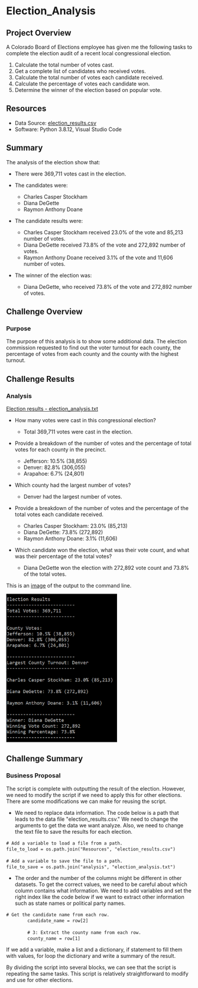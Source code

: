 # Election_Analysis

## Project Overview
A Colorado Board of Elections employee has given me the following tasks to complete the election audit of a recent local congressional election.

1. Calculate the total number of votes cast.
2. Get a complete list of candidates who received votes.
3. Calculate the total number of votes each candidate received.
4. Calculate the percentage of votes each candidate won.
5. Determine the winner of the election based on popular vote.

## Resources
- Data Source: [election_results.csv](https://github.com/Takomochi/Election_Analysis/blob/main/Resources/election_results.csv)
- Software: Python 3.8.12, Visual Studio Code

## Summary
The analysis of the election show that:
- There were 369,711 votes cast in the election.

- The candidates were:
    - Charles Casper Stockham
    - Diana DeGette
    - Raymon Anthony Doane
    
- The candidate results were:
    - Charles Casper Stockham received 23.0% of the vote and 85,213 number of votes.
    - Diana DeGette received 73.8% of the vote and 272,892 number of votes.
    - Raymon Anthony Doane received 3.1% of the vote and 11,606 number of votes.
    
- The winner of the election was:
    - Diana DeGette, who received 73.8% of the vote and 272,892 number of votes.

## Challenge Overview
### Purpose
The purpose of this analysis is to show some additional data. The election commission requested to find out the voter turnout for each county, the percentage of votes from each county and the county with the highest turnout.

## Challenge Results
### Analysis

[Election results - election_analysis.txt](https://github.com/Takomochi/Election_Analysis/blob/main/analysis/election_analysis.txt)
- How many votes were cast in this congressional election?
    - Total 369,711 votes were cast in the election.
    
- Provide a breakdown of the number of votes and the percentage of total votes for each county in the precinct.
    - Jefferson: 10.5% (38,855)
    - Denver: 82.8% (306,055)
    - Arapahoe: 6.7% (24,801)
    
- Which county had the largest number of votes?
    - Denver had the largest number of votes.
    
- Provide a breakdown of the number of votes and the percentage of the total votes each candidate received.
    - Charles Casper Stockham: 23.0% (85,213)
    - Diana DeGette: 73.8% (272,892)
    - Raymon Anthony Doane: 3.1% (11,606)

- Which candidate won the election, what was their vote count, and what was their percentage of the total votes?
    - Diana DeGette won the election with 272,892 vote count and 73.8% of the total votes.


This is an [image](https://github.com/Takomochi/Election_Analysis/blob/main/Resources/Output_Command_Line.PNG) of the output to the command line.<br>

<img src="https://github.com/Takomochi/Election_Analysis/blob/main/Resources/Output_Command_Line.PNG" width="300" height="400">


## Challenge Summary
### Business Proposal
The script is complete with outputting the result of the election. However, we need to modify the script if we need to apply this for other elections. There are some modifications we can make for reusing the script.

- We need to replace data information. The code below is a path that leads to the data file "election_results.csv." We need to change the arguments to get the data we want analyze. Also, we need to change the text file to save the results for each election.
```
# Add a variable to load a file from a path.
file_to_load = os.path.join("Resources", "election_results.csv")

# Add a variable to save the file to a path.
file_to_save = os.path.join("analysis", "election_analysis.txt")
```

- The order and the number of the columns might be different in other datasets. To get the correct values, we need to be careful about which column contains what information. We need to add variables and set the right index like the code below if we want to extract other information such as state names or political party names.
```
# Get the candidate name from each row.
        candidate_name = row[2]

        # 3: Extract the county name from each row.
        county_name = row[1]
```

If we add a variable, make a list and a dictionary, if statement to fill them with values, for loop the dictionary and write a summary of the result. 

By dividing the script into several blocks, we can see that the script is repeating the same tasks. This script is relatively straightforward to modify and use for other elections.
